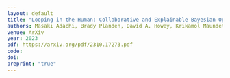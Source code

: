 ```yaml
---
layout: default
title: "Looping in the Human: Collaborative and Explainable Bayesian Optimization"
authors: Masaki Adachi, Brady Planden, David A. Howey, Krikamol Maundet, Michael A. Osborne, <ins>Siu Lun Chau</ins>
venue: ArXiv
year: 2023
pdf: https://arxiv.org/pdf/2310.17273.pdf
code: 
doi:
preprint: "true"
---
```

